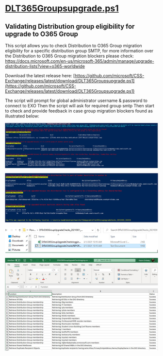 # [DLT365Groupsupgrade.ps1](https://github.com/microsoft/CSS-Exchange/releases/latest/download/DLT365Groupsupgrade.ps1)

## Validating Distribution group eligibility for upgrade to O365 Group

This script allows you to check Distribution to O365 Group migration eligibility for a specific distribution group SMTP, for more information over the Distribution to O365 Group migration blockers please check: https://docs.microsoft.com/en-us/microsoft-365/admin/manage/upgrade-distribution-lists?view=o365-worldwide

Download the latest release here: [https://github.com/microsoft/CSS-Exchange/releases/latest/download/DLT365Groupsupgrade.ps1](https://github.com/microsoft/CSS-Exchange/releases/latest/download/DLT365Groupsupgrade.ps1)

The script will prompt for global administrator username & password to connect to EXO
Then the script will ask for required group smtp
Then start to check and provide feedback in case group migration blockers found as illustrated below:

![image-01](img/img01.JPG)

![image-01](img/img02.JPG)

![image-04](img/img03.JPG)

![image-05](img/img04.JPG)
